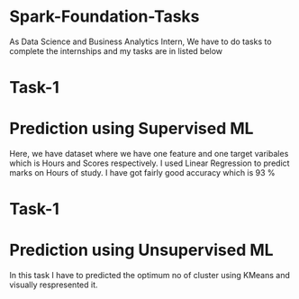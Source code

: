 # Spark-Foundation-Tasks
As Data Science and Business Analytics Intern, We have to do tasks to complete the internships and my tasks are in listed below

# Task-1
# Prediction using Supervised ML
  Here, we have dataset where we have one feature and one target varibales which is Hours and Scores respectively.
  I used Linear Regression to predict marks on Hours of study.
  I have got fairly good accuracy which is 93 %
# Task-1
# Prediction using Unsupervised ML
  In this task I have to predicted the optimum no of cluster using KMeans and visually respresented it.
